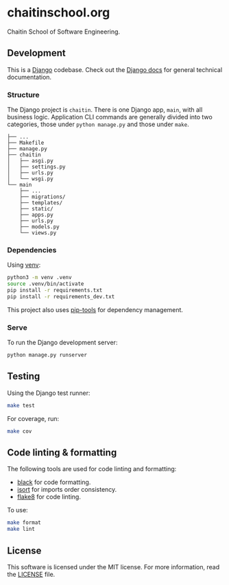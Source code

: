 # chaitinschool.org

Chaitin School of Software Engineering.

## Development

This is a [Django](https://www.djangoproject.com/) codebase. Check out the
[Django docs](https://docs.djangoproject.com/) for general technical
documentation.

### Structure

The Django project is `chaitin`. There is one Django app, `main`, with all
business logic. Application CLI commands are generally divided into two
categories, those under `python manage.py` and those under `make`.

```
├── ...
├── Makefile
├── manage.py
├── chaitin
│   ├── asgi.py
│   ├── settings.py
│   ├── urls.py
│   └── wsgi.py
└── main
    ├── ...
    ├── migrations/
    ├── templates/
    ├── static/
    ├── apps.py
    ├── urls.py
    ├── models.py
    └── views.py
```

### Dependencies

Using [venv](https://docs.python.org/3/library/venv.html):

```sh
python3 -m venv .venv
source .venv/bin/activate
pip install -r requirements.txt
pip install -r requirements_dev.txt
```

This project also uses [pip-tools](https://github.com/jazzband/pip-tools) for
dependency management.

### Serve

To run the Django development server:

```sh
python manage.py runserver
```

## Testing

Using the Django test runner:

```sh
make test
```

For coverage, run:

```sh
make cov
```

## Code linting & formatting

The following tools are used for code linting and formatting:

* [black](https://github.com/psf/black) for code formatting.
* [isort](https://github.com/pycqa/isort) for imports order consistency.
* [flake8](https://gitlab.com/pycqa/flake8) for code linting.

To use:

```sh
make format
make lint
```

## License

This software is licensed under the MIT license. For more information, read the
[LICENSE](LICENSE) file.
